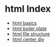 # html Index

- [html basics](html_basics)
- [html boiler plate](html_boiler_plate)
- [html file structure](html_file_structure)
- [html center div](html_center_div)

